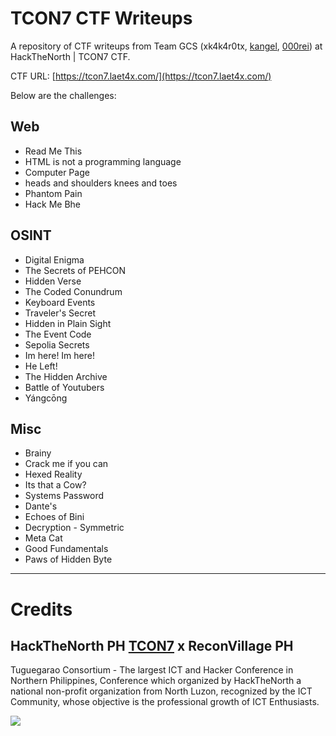 # TCON7 CTF Writeups

A repository of CTF writeups from Team GCS (xk4k4r0tx, [kangel](https://xeunwa.github.io/), [000rei](https://github.com/0000rei)) at HackTheNorth | TCON7 CTF. 

CTF URL: [https://tcon7.laet4x.com/](https://tcon7.laet4x.com/)

Below are the challenges:

## Web
- Read Me This
- HTML is not a programming language
- Computer Page
- heads and shoulders knees and toes
- Phantom Pain
- Hack Me Bhe


## OSINT
- Digital Enigma
- The Secrets of PEHCON
- Hidden Verse
- The Coded Conundrum
- Keyboard Events
- Traveler's Secret
- Hidden in Plain Sight
- The Event Code
- Sepolia Secrets
- Im here! Im here!
- He Left!
- The Hidden Archive
- Battle of Youtubers
- Yángcōng


## Misc
- Brainy
- Crack me if you can
- Hexed Reality
- Its that a Cow?
- Systems Password
- Dante's 
- Echoes of Bini
- Decryption - Symmetric
- Meta Cat
- Good Fundamentals
- Paws of Hidden Byte

---

# Credits
## HackTheNorth PH <a href="https://hackthenorth.ph/">TCON7</a> x ReconVillage PH

Tuguegarao Consortium - The largest ICT and Hacker Conference in Northern Philippines, Conference which organized by HackTheNorth a national non-profit organization from North Luzon, recognized by the ICT Community, whose objective is the professional growth of ICT Enthusiasts.

<img src="https://tcon7.laet4x.com/files/e6839bbece168d8d013bf223437021af/2c219020-6733-48c1-8393-3c51bc70f732.jpeg">


